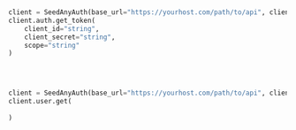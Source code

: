 ```python


client = SeedAnyAuth(base_url="https://yourhost.com/path/to/api", client_id="YOUR_CLIENT_ID", client_secret="YOUR_CLIENT_SECRET", )        
client.auth.get_token(
	client_id="string",
	client_secret="string",
	scope="string"
)
 
```                        


```python


client = SeedAnyAuth(base_url="https://yourhost.com/path/to/api", client_id="YOUR_CLIENT_ID", client_secret="YOUR_CLIENT_SECRET", )        
client.user.get(
	
)
 
```                        


